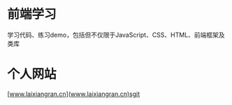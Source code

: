 # 前端学习

学习代码、练习demo，包括但不仅限于JavaScript、CSS、HTML、前端框架及类库

# 个人网站

[www.laixiangran.cn](www.laixiangran.cn)sgit 